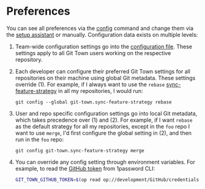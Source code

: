 # Preferences

You can see all preferences via the [config](commands/config.md) command and
change them via the [setup assistant](commands/config-setup.md) or manually.
Configuration data exists on multiple levels:

1. Team-wide configuration settings go into the
   [configuration file](configuration-file.md). These settings apply to all Git
   Town users working on the respective repository.

2. Each developer can configure their preferred Git Town settings for all
   repositories on their machine using global Git metadata. These settings
   override (1). For example, if I always want to use the `rebase`
   [sync-feature-strategy](https://www.git-town.com/preferences/sync-feature-strategy.html)
   in all my repositories, I would run:

   ```wrap
   git config --global git-town.sync-feature-strategy rebase
   ```

3. User and repo specific configuration settings go into local Git metadata,
   which takes precedence over (1) and (2). For example, if I want `rebase` as
   the default strategy for all my repositories, except in the `foo` repo I want
   to use `merge`, I'd first configure the global setting in (2), and then run
   in the `foo` repo:

   ```wrap
   git config git-town.sync-feature-strategy merge
   ```

4. You can override any config setting through environment variables. For
   example, to read the [GitHub token](preferences/github-token.md) from
   1password CLI:

   ```bash
   GIT_TOWN_GITHUB_TOKEN=$(op read op://development/GitHub/credentials/personal_token) git town config
   ```
